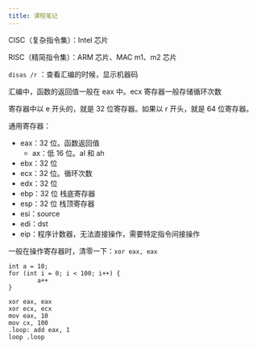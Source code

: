 ```yaml
---
title: 课程笔记
---
```


CISC（复杂指令集）：Intel 芯片

RISC（精简指令集）：ARM 芯片、MAC m1、m2 芯片

`disas /r` ：查看汇编的时候，显示机器码

汇编中，函数的返回值一般在 eax 中。ecx 寄存器一般存储循环次数

寄存器中以 e 开头的，就是 32 位寄存器。如果以 r 开头，就是 64 位寄存器。

通用寄存器：

- eax：32 位。函数返回值
  - ax：低 16 位。al 和 ah 
- ebx：32 位
- ecx：32 位。循环次数
- edx：32 位
- ebp：32 位 栈底寄存器
- esp：32 位 栈顶寄存器
- esi：source
- edi：dst
- eip：程序计数器，无法直接操作，需要特定指令间接操作

一般在操作寄存器时，清零一下：`xor eax, eax`

```
int a = 10;
for (int i = 0; i < 100; i++) {
		a++
}

xor eax, eax
xor ecx, ecx
mov eax, 10
mov cx, 100
.loop: add eax, 1
loop .loop


```

